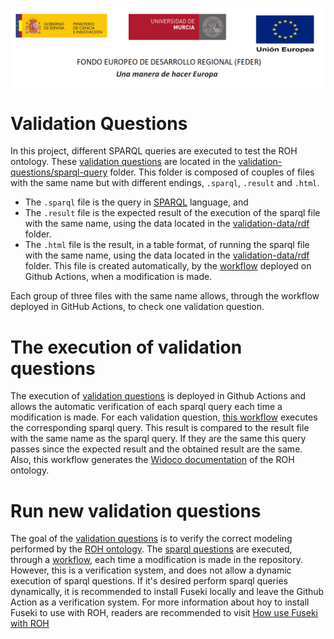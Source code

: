 ![](.//media/CabeceraDocumentosMD.png)

#  Validation Questions

In this project, different SPARQL queries are executed to test the ROH ontology. These [validation questions](https://github.com/HerculesCRUE/ROH/blob/main/docs/2-%20CoberturaPreguntasCompetencia.pdf) are located in the [validation-questions/sparql-query](https://github.com/HerculesCRUE/ROH/tree/main/validation-questions/sparql-query/) folder. This folder is composed of couples of files with the same name but with different endings, `.sparql`, `.result` and `.html`.
* The `.sparql` file is the query in [SPARQL](https://www.w3.org/TR/rdf-sparql-query/) language, and 
* The `.result` file is the expected result of the execution of the sparql file with the same name, using the data located in the [validation-data/rdf](https://github.com/HerculesCRUE/ROH/tree/main/validation-data/rdf) folder. 
* The `.html` file is the result, in a table format, of running the sparql file with the same name, using the data located in the [validation-data/rdf](https://github.com/HerculesCRUE/ROH/tree/main/validation-data/rdf) folder. This file is created automatically, by the [workflow](https://github.com/HerculesCRUE/ROH/blob/main/.github/workflows/widoco-and-validation-questions.yaml) deployed on Github Actions, when a modification is made.

Each group of three files with the same name allows, through the workflow deployed in GitHub Actions, to check one validation question.


# The execution of validation questions

The execution of [validation questions](https://github.com/HerculesCRUE/ROH/blob/main/docs/2-%20CoberturaPreguntasCompetencia.pdf) is deployed in Github Actions and allows the automatic verification of each sparql query each time a modification is made. For each validation question, [this workflow](https://github.com/HerculesCRUE/ROH/blob/main/.github/workflows/widoco-and-validation-questions.yaml) executes the corresponding sparql query. This result is compared to the result file with the same name as the sparql query. If they are the same this query passes since the expected result and the obtained result are the same. 
Also, this workflow generates the [Widoco 
documentation](https://herculescrue.github.io/ROH/roh/) of the ROH ontology.  

# Run new validation questions

The goal of the [validation questions](https://github.com/HerculesCRUE/ROH/blob/main/docs/2-%20CoberturaPreguntasCompetencia.pdf) is to verify the correct modeling performed by the [ROH ontology](https://github.com/HerculesCRUE/ROH/blob/main/roh/modules/core/roh-core.ttl). The [sparql questions](https://github.com/HerculesCRUE/ROH/tree/main/validation-questions/sparql-query/) are executed, through a [workflow](https://github.com/HerculesCRUE/ROH/blob/main/.github/workflows/widoco-and-validation-questions.yaml), each time a modification is made in the repository. However, this is a verification system, and does not allow a dynamic execution of sparql questions. If it's desired perform sparql queries dynamically, it is recommended to install Fuseki locally and leave the Github Action as a verification system. For more information about hoy to install Fuseki to use with ROH, readers are recommended to visit [How use Fuseki with ROH](https://github.com/HerculesCRUE/ROH/blob/main/validation-questions/Fuseki/README.md)



<!-- The next two items point to the JavaDoc documentation generated from the implemented tests and to a page reporting details about the tests executed through Maven plugin surefire: -->
<!--
* [Documentation](https://deustohercules.github.io/validation-questions/testapidocs/index.html)
* [Test Results](https://deustohercules.github.io/validation-questions/surefire-report.html)
-->



<!--
# USAGE WITH Github Actions 

Download the repository and cd to validation-questions path:

```
$ git clone https://github.com/HerculesCRUE/ROH
$ cd ROH/validation-questions
```


-->


<!--
# USAGE

Asumptions: it requires to have installed the following tools:
- git client
- mvn tool
- jdk 8.0

If you do not want to install neither Java or Maven in your system, please go to section entitled Docker, where how to lauch a container including these tools is explained. 

Download the repository and cd to validation-questions path:

```
$ git clone https://github.com/HerculesCRUE/ROH
$ cd ROH/validation-questions
```

Add required submodules, ROH (ontology) and pellet (reasoner):

```
$ git submodule add https://github.com/HerculesCRUE/ROH
$ git submodule add https://github.com/stardog-union/pellet/
$ git submodule init
$ git submodule update
```

Install pellet reasoner:

```
$ cd pellet
$ mvn install
```

Go back and execute tests:

```
$ cd ..
$ mvn compile
$ mvn test -DontFile=https://raw.githubusercontent.com/HerculesCRUE/ROH/main/roh/modules/core/roh-core.ttl -DdataFile=https://raw.githubusercontent.com/HerculesCRUE/ROH/main/validation-data/rdf/roh_data_edma.ttl  -Duneskos=https://raw.githubusercontent.com/HerculesCRUE/ROH/main/mirror/uneskos/unesco-individuals.rdf
```
# Docker

If you want to create your Java environment at Docker, you could follow next steps:

Download the repository and cd to validation-questions path:

```
$ git clone https://github.com/HerculesCRUE/ROH
$ cd ROH/validation-questions
```

Add required submodules, ROH (ontology) and pellet (reasoner):

```
$ git submodule add https://github.com/HerculesCRUE/ROH
$ git submodule add https://github.com/stardog-union/pellet/
$ git submodule init
$ git submodule update
```

Create a Docker container:

```
cd </path/to/ROH/validation-questions>
$ docker run --rm -ti -v ${PWD}:/source maven:3-jdk-8 /bin/bash
```

In Windows, you may use the following command instead:

```
$ docker run --rm -ti -v %cd%:/source maven:3-jdk-8 /bin/bash
```

From the container, execute the following commands to install pellet:

```
$ cd /source/pellet
$ mvn install
```

Go back and execute tests:

```
$ cd ..
$ mvn compile
$ mvn test -DontFile=https://raw.githubusercontent.com/HerculesCRUE/ROH/main/roh/modules/core/roh-core.ttl -DdataFile=https://raw.githubusercontent.com/HerculesCRUE/ROH/main/validation-data/rdf/roh_data_edma.ttl  -Duneskos=https://raw.githubusercontent.com/HerculesCRUE/ROH/main/mirror/uneskos/unesco-individuals.rdf
```

# Deployment on GitHub Actions

This project could be deployed on Github Actions to enable the automatic generation of the tests when a modification is done. To do that, the following steps must be followed:

1. The owner of the repository must [create its Personal Access Token](https://help.github.com/en/github/authenticating-to-github/creating-a-personal-access-token-for-the-command-line).
2. [A secret must be created in the repository](https://help.github.com/en/actions/configuring-and-managing-workflows/creating-and-storing-encrypted-secrets) with the content of the Personal Access Token.
3. A workflow file must be created under `.github/workflows` folder. 

When the workflow is configured, it will be launched every time the repository is updated.


Remember to play with the validation questions by interacting with the example queries at [`sparql-query`](https://github.com/HerculesCRUE/ROH/tree/main/validation-questions/sparql-query) directory.
-->